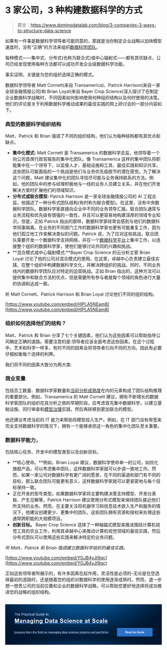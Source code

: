 # 3 家公司，3 种构建数据科学的方式

> 原文：<https://www.dominodatalab.com/blog/3-companies-3-ways-to-structure-data-science>

如果有一件事是数据科学领导者可能同意的，那就是当你制定企业战略以加快模型速度时，没有“正确”的方法来组织[数据科学团队](/resources/field-guide/managing-data-science-teams/)。

每种模式——集中式、分布式(也称为联合式)或中心辐射式——都有其优缺点，公司已经发现使用每种方法都可以成功开发企业级数据科学功能。

事实证明，关键是为您的组织选择正确的模式。

数据科学领导者 Matt Cornett(来自 Transamerica)、Patrick Harrison(来自一家全球金融情报公司)和 Brian Loyal(来自 Bayer Crop Science)深入探讨了在制定企业数据科学战略时，不同因素如何影响使用何种组织结构以及何时使用的决策。他们的评论是关于利用数据科学推动成果的最佳实践的网上研讨会的一部分内容如下。

### 典型的数据科学组织结构

Matt、Patrick 和 Brian 强调了不同的组织结构，他们认为每种结构都有其优点和缺点。

*   **集中化模式:** Matt Cornett 是 Transamerica 的数据科学总监，他领导着一个向公司首席行政官报告的集中化团队。像 Transamerica 这样的集中团队将职能集中在一个领导下，以监督人才、基础设施和工具、最佳实践和知识共享。这些团队可能面临的一个挑战是他们与业务优先级脱节的潜在感觉。为了解决这个问题，Matt 建议集中化的团队寻找尽可能与业务保持联系的方法。例如，他的团队中的参与经理积极地与一线的业务人员建立关系，并在他们开发解决方案时扩展他们的领域知识。
*   **分布式或联合模型:** Patrick Harrison 是一家全球金融情报公司的 AI 工程总监，他描述了一种分布式团队结构(有时称为联合模型)。在这里，没有中央数据科学团队。数据科学家直接向企业中不同的业务领导汇报。联合团队通常与业务流程和优先级有很强的一致性，并且可以更容易地构建深厚的领域专业知识。但是，正如 Patrick 指出的那样，数据科学家经常会感到与他们的数据科学同事隔离。在业务的不同部门工作的数据科学家也更有可能重复工作，因为他们孤立地工作来解决类似的问题。Patrick 说，为了应对这些挑战，联合团队需要开发一个数据科学支持网络，并在一个[数据科学平台](/resources/field-guide/data-science-platforms/)上集中工作，以连接整个组织的数据科学家，使他们能够讨论共同的兴趣和挑战。
*   **混合模式或中心辐射模式:**Bayer Crop Science 的云分析主管 Brian Loyal 讨论了他的公司对混合模式的使用。在这里，卓越中心负责建立最佳实践，在整个组织中构建数据科学文化，并解决跨组织的挑战。同时，不同业务线内的数据科学团队应对特定的运营挑战。正如 Brian 指出的，这种方法可以提供集中和联合方法的优点，但是需要所有参与者就每个领域的角色进行大量的协调和达成一致。

听 Matt Cornett、Patrick Harrison 和 Brian Loyal 讨论他们不同的组织结构。

[https://www.youtube.com/embed/HIPLA5NEam8](https://www.youtube.com/embed/HIPLA5NEam8)

### 组织如何选择他们的结构？

Matt、Patrick 和 Brian 分享了七个关键因素，他们认为这些因素可以帮助指导公司确定正确的道路。需要注意的是:领导者应该全面考虑这些因素。在这个过程中，艺术和科学一样多，有时不同的因素会将领导者引向不同的方向，因此有必要仔细权衡每个选择的利弊。

我们将不同的因素大致分为两大类:

### 商业变量

包括员工数量、数据科学家数量和[当前分析成熟度](https://www.dominodatalab.com/resources/data-science-maturity-model/)在内的元素构成了团队结构推理的重要部分。例如，Transamerica 的 Matt Cornett 建议，拥有不断增长的数据科学家团队的组织在其分析之旅的早期阶段，应考虑首先集中数据科学，以建立基础设施、同行审查和[模型治理](https://blog.dominodatalab.com/the-role-of-model-governance-in-machine-learning-and-artificial-intelligence)实践，然后再转移到更加联合的模型。

他还建议考虑当前的 IT 能力来帮助将模型投入生产。例如，在 IT 部门没有带宽来完全支持数据科学的情况下，拥有一个能够承担这一角色的集中化团队至关重要。

### 数据科学能力，

包括核心任务、开发中的模型类型以及创新目标。

*   **核心使命。**例如，Brian Loyal 建议，数据科学使命单一的公司，如优化旗舰产品，可以考虑集中团队，这样数据科学家就可以步调一致地工作。然而，如果一家公司对数据科学有更广阔的愿景，在不同的渠道和部门有不同的目标，那么联合团队可能更有意义，这样数据科学家就可以更紧密地与每个目标保持一致。
*   正在开发的型号类型。如果数据科学家将主要构建决策支持模型、开发仪表板、产生见解等，Patrick Harrison 建议使用分布式模型来保持团队接近他们所支持的业务。然而，在主要关注将机器学习和信息技术嵌入生产和服务的情况下，他建议创建更少、更集中的团队，这些团队拥有资源和授权来处理这些通常跨职能的大规模项目。
*   **创新目标。** Bayer Crop Science 选择了一种轴辐式模型来推进围绕计算机视觉工具的农业工作，利用其卓越中心来推动计算机视觉领域的最佳实践，然后分布式团队可以使用这些实践来解决特定的业务问题。

*听 Matt、Patrick 和 Brian 强调建立数据科学组织的最佳实践。*

[https://www.youtube.com/embed/YGJB4yJt9qc](https://www.youtube.com/embed/YGJB4yJt9qc)

正如这些领导者所展示的，有许多因素在起作用，灵活性是必须的-无论是在您选择最初的道路时，还是随着您的组织对数据科学的使用逐渐成熟时。然而，退一步想一想贵公司的当前位置和企业的数据科学战略，可以帮助您更好地选择将成功推进您的战略的组织结构。

## [![The Practical Guide to  Managing Data Science at Scale  Lessons from the field on managing data science projects and portfolios Read the Guide](img/4009b1665a905f8c4b32c9155ca0c9a7.png)](https://cta-redirect.hubspot.com/cta/redirect/6816846/4fa9500d-90e5-4182-8b71-3765859d1265)